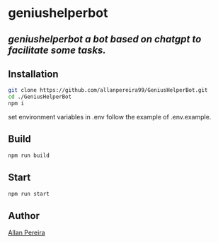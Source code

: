 # geniushelperbot
## _geniushelperbot a bot based on chatgpt to facilitate some tasks._

## Installation

```sh
git clone https://github.com/allanpereira99/GeniusHelperBot.git
cd ./GeniusHelperBot
npm i
```
set environment variables in .env follow the example of .env.example.

## Build
```sh
npm run build
```
## Start
```sh
npm run start
```
## Author
[Allan Pereira](https://www.github.com/allanpereira99/)